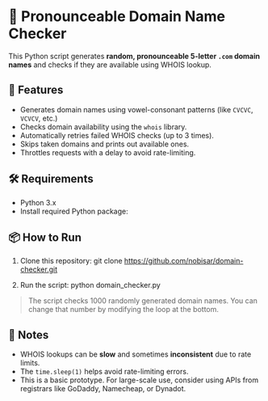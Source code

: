 # 🧪 Pronounceable Domain Name Checker

This Python script generates **random, pronounceable 5-letter `.com` domain names** and checks if they are available using WHOIS lookup.

## 🚀 Features

- Generates domain names using vowel-consonant patterns (like `CVCVC`, `VCVCV`, etc.)
- Checks domain availability using the `whois` library.
- Automatically retries failed WHOIS checks (up to 3 times).
- Skips taken domains and prints out available ones.
- Throttles requests with a delay to avoid rate-limiting.

## 🛠️ Requirements

- Python 3.x
- Install required Python package:

## 📦 How to Run

1. Clone this repository:
git clone https://github.com/nobisar/domain-checker.git

2. Run the script:
python domain_checker.py

> The script checks 1000 randomly generated domain names. You can change that number by modifying the loop at the bottom.

## 📝 Notes

- WHOIS lookups can be **slow** and sometimes **inconsistent** due to rate limits.
- The `time.sleep(1)` helps avoid rate-limiting errors.
- This is a basic prototype. For large-scale use, consider using APIs from registrars like GoDaddy, Namecheap, or Dynadot.
